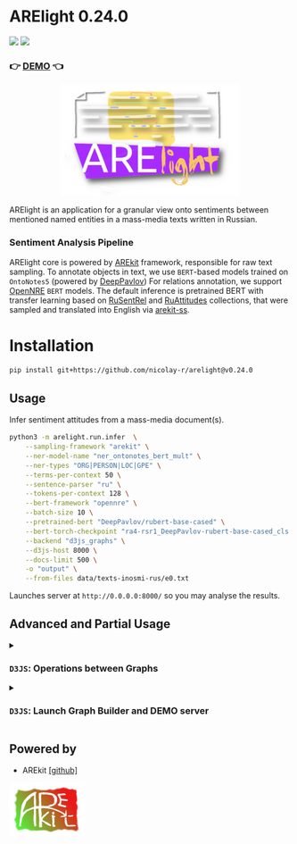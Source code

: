 # ARElight 0.24.0

![](https://img.shields.io/badge/Python-3.9-brightgreen.svg)
![](https://img.shields.io/badge/AREkit-0.24.0-orange.svg)

### :point_right: [DEMO]() :point_left:

<p align="center">
    <img src="logo.png"/>
</p>

ARElight is an application for a granular view onto sentiments between mentioned named entities 
in a mass-media texts written in Russian.

### Sentiment Analysis Pipeline

ARElight core is powered by [AREkit](https://github.com/nicolay-r/AREkit) framework,
responsible for raw text sampling.
To annotate objects in text, we use `BERT`-based models trained on
`OntoNotes5` (powered by [DeepPavlov](https://github.com/deeppavlovteam/DeepPavlov))
For relations annotation, we support 
[OpenNRE](https://github.com/thunlp/OpenNRE)
`BERT` models.
The default inference is pretrained BERT with transfer learning based on 
[RuSentRel](https://github.com/nicolay-r/RuSentRel)
and 
[RuAttitudes](https://github.com/nicolay-r/RuAttitudes)
collections, that were sampled and translated into English via 
[arekit-ss](https://github.com/nicolay-r/arekit-ss).


# Installation

```bash
pip install git+https://github.com/nicolay-r/arelight@v0.24.0
```

## Usage

Infer sentiment attitudes from a mass-media document(s).
```bash
python3 -m arelight.run.infer  \
    --sampling-framework "arekit" \
    --ner-model-name "ner_ontonotes_bert_mult" \
    --ner-types "ORG|PERSON|LOC|GPE" \
    --terms-per-context 50 \
    --sentence-parser "ru" \
    --tokens-per-context 128 \
    --bert-framework "opennre" \
    --batch-size 10 \
    --pretrained-bert "DeepPavlov/rubert-base-cased" \
    --bert-torch-checkpoint "ra4-rsr1_DeepPavlov-rubert-base-cased_cls.pth.tar" \
    --backend "d3js_graphs" \
    --d3js-host 8000 \
    --docs-limit 500 \
    -o "output" \
    --from-files data/texts-inosmi-rus/e0.txt
```

Launches server at `http://0.0.0.0:8000/` so you may analyse the results.

## Advanced and Partial Usage

<details>
<summary>

### `D3JS`: Operations between Graphs
</summary>
    
</details>
<details>
<summary>

### `D3JS`: Launch Graph Builder and DEMO server
</summary>

Launch Graph Builder for D3JS and (optional) start DEMO server for collections in `output` dir:

```bash
python3 -m arelight.run.infer --backend "d3js_graphs" -o output --d3js-host 8080 
```
</details>

## Powered by

* AREkit [[github]](https://github.com/nicolay-r/AREkit)

<p float="left">
<a href="https://github.com/nicolay-r/AREkit"><img src="docs/arekit_logo.png"/></a>
</p>

